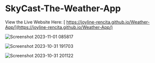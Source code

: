 # SkyCast-The-Weather-App

View the Live Website Here: [ https://joyline-rencita.github.io/Weather-App/](https://joyline-rencita.github.io/Weather-App/)

![Screenshot 2023-11-01 085817](https://github.com/nazneen-k/SkyCast-The-Weather-App/assets/117660793/209f011b-53d5-4c65-83ee-5d605b4d2643)

![Screenshot 2023-10-31 191703](https://github.com/nazneen-k/SkyCast-The-Weather-App/assets/117660793/4a732a27-279d-4196-b7b8-c4c17bd626aa)

![Screenshot 2023-10-31 201122](https://github.com/nazneen-k/SkyCast-The-Weather-App/assets/117660793/7e60f2f2-51d4-4ecd-af97-52eab6f8aa44)

